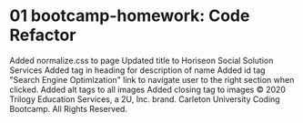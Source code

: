 # 01 bootcamp-homework: Code Refactor
Added normalize.css to page
Updated title to Horiseon Social Solution Services
Added tag in heading for description of name
Added id tag "Search Engine Optimization" link to navigate user to the right section when clicked.
Added alt tags to all images
Added closing tag to images 
© 2020 Trilogy Education Services, a 2U, Inc. brand. Carleton University Coding Bootcamp. All Rights Reserved.
